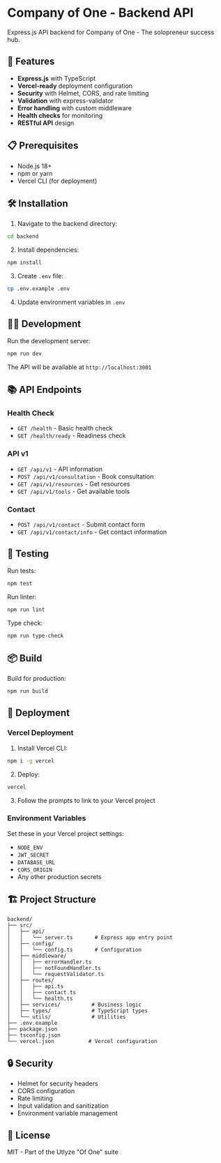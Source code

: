 # Company of One - Backend API

Express.js API backend for Company of One - The solopreneur success hub.

## 🚀 Features

- **Express.js** with TypeScript
- **Vercel-ready** deployment configuration
- **Security** with Helmet, CORS, and rate limiting
- **Validation** with express-validator
- **Error handling** with custom middleware
- **Health checks** for monitoring
- **RESTful API** design

## 📋 Prerequisites

- Node.js 18+
- npm or yarn
- Vercel CLI (for deployment)

## 🛠️ Installation

1. Navigate to the backend directory:
```bash
cd backend
```

2. Install dependencies:
```bash
npm install
```

3. Create `.env` file:
```bash
cp .env.example .env
```

4. Update environment variables in `.env`

## 🏃‍♂️ Development

Run the development server:
```bash
npm run dev
```

The API will be available at `http://localhost:3001`

## 📚 API Endpoints

### Health Check
- `GET /health` - Basic health check
- `GET /health/ready` - Readiness check

### API v1
- `GET /api/v1` - API information
- `POST /api/v1/consultation` - Book consultation
- `GET /api/v1/resources` - Get resources
- `GET /api/v1/tools` - Get available tools

### Contact
- `POST /api/v1/contact` - Submit contact form
- `GET /api/v1/contact/info` - Get contact information

## 🧪 Testing

Run tests:
```bash
npm test
```

Run linter:
```bash
npm run lint
```

Type check:
```bash
npm run type-check
```

## 📦 Build

Build for production:
```bash
npm run build
```

## 🚀 Deployment

### Vercel Deployment

1. Install Vercel CLI:
```bash
npm i -g vercel
```

2. Deploy:
```bash
vercel
```

3. Follow the prompts to link to your Vercel project

### Environment Variables

Set these in your Vercel project settings:
- `NODE_ENV`
- `JWT_SECRET`
- `DATABASE_URL`
- `CORS_ORIGIN`
- Any other production secrets

## 🏗️ Project Structure

```
backend/
├── src/
│   ├── api/
│   │   └── server.ts       # Express app entry point
│   ├── config/
│   │   └── config.ts       # Configuration
│   ├── middleware/
│   │   ├── errorHandler.ts
│   │   ├── notFoundHandler.ts
│   │   └── requestValidator.ts
│   ├── routes/
│   │   ├── api.ts
│   │   ├── contact.ts
│   │   └── health.ts
│   ├── services/          # Business logic
│   ├── types/             # TypeScript types
│   └── utils/             # Utilities
├── .env.example
├── package.json
├── tsconfig.json
└── vercel.json           # Vercel configuration
```

## 🔒 Security

- Helmet for security headers
- CORS configuration
- Rate limiting
- Input validation and sanitization
- Environment variable management

## 📝 License

MIT - Part of the Utlyze "Of One" suite